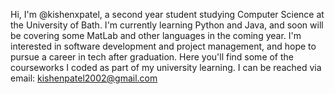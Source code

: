 Hi, I'm @kishenxpatel, a second year student studying Computer Science at the University of Bath. I'm currently learning Python and Java, and soon will be covering some MatLab and other languages in the coming year. I'm interested in software development and project management, and hope to pursue a career in tech after graduation. Here you'll find some of the courseworks I coded as part of my university learning.
I can be reached via email: kishenpatel2002@gmail.com


<!---
kishenxpatel/kishenxpatel is a ✨ special ✨ repository because its `README.md` (this file) appears on your GitHub profile.
You can click the Preview link to take a look at your changes.
--->
